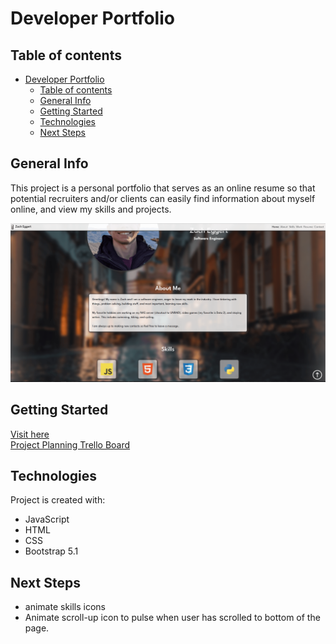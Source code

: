 # Developer Portfolio

## Table of contents
- [Developer Portfolio](#developer-portfolio)
  - [Table of contents](#table-of-contents)
  - [General Info](#general-info)
  - [Getting Started](#getting-started)
  - [Technologies](#technologies)
  - [Next Steps](#next-steps)

## General Info
This project is a personal portfolio that serves as an online resume so that potential recruiters and/or clients can easily find information about myself online, and view my skills and projects.

![portfolio app screenshot](/assets/screenshots/portfolio_screenshot.png?raw=true)

## Getting Started
[Visit here](https://zach-eggert-portfolio.netlify.app)  
[Project Planning Trello Board](https://trello.com/b/aWx6TULX/personal-portfolio)

## Technologies
Project is created with:
* JavaScript
* HTML
* CSS
* Bootstrap 5.1

## Next Steps
* animate skills icons
* Animate scroll-up icon to pulse when user has scrolled to bottom of the page.